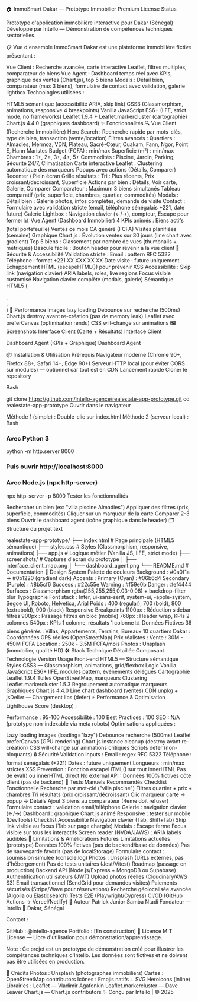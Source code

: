 🏠 ImmoSmart Dakar — Prototype Immobilier Premium
License
Status

Prototype d'application immobilière interactive pour Dakar (Sénégal)
Développé par Intello — Démonstration de compétences techniques sectorielles.

📋 Vue d'ensemble
ImmoSmart Dakar est une plateforme immobilière fictive présentant :

Vue Client : Recherche avancée, carte interactive Leaflet, filtres multiples, comparateur de biens
Vue Agent : Dashboard temps réel avec KPIs, graphique des ventes (Chart.js), top 5 biens
Modals : Détail bien, comparateur (max 3 biens), formulaire de contact avec validation, galerie lightbox
Technologies utilisées :

HTML5 sémantique (accessibilité ARIA, skip link)
CSS3 (Glassmorphism, animations, responsive 4 breakpoints)
Vanilla JavaScript ES6+ (IIFE, strict mode, no frameworks)
Leaflet 1.9.4 + Leaflet.markercluster (cartographie)
Chart.js 4.4.0 (graphiques dashboard)
✨ Fonctionnalités
🔍 Vue Client (Recherche Immobilière)
Hero Search : Recherche rapide par mots-clés, type de bien, transaction (vente/location)
Filtres avancés :
Quartiers : Almadies, Mermoz, VDN, Plateau, Sacré-Cœur, Ouakam, Fann, Ngor, Point E, Hann Maristes
Budget (FCFA) : min/max
Superficie (m²) : min/max
Chambres : 1+, 2+, 3+, 4+, 5+
Commodités : Piscine, Jardin, Parking, Sécurité 24/7, Climatisation
Carte interactive Leaflet :
Clustering automatique des marqueurs
Popups avec actions (Détails, Comparer)
Recenter / Plein écran
Grille résultats :
Tri : Plus récents, Prix croissant/décroissant, Superficie
Actions par bien : Détails, Voir carte, Galerie, Comparer
Comparateur :
Maximum 3 biens simultanés
Tableau comparatif (prix, superficie, chambres, quartier, commodités)
Modals :
Détail bien : Galerie photos, infos complètes, demande de visite
Contact : Formulaire avec validation stricte (email, téléphone sénégalais +221, date future)
Galerie Lightbox : Navigation clavier (←/→), compteur, Escape pour fermer
📊 Vue Agent (Dashboard Immobilier)
4 KPIs animés :
Biens actifs (total portefeuille)
Ventes ce mois
CA généré (FCFA)
Visites planifiées (semaine)
Graphique Chart.js : Évolution ventes sur 30 jours (line chart avec gradient)
Top 5 biens : Classement par nombre de vues (thumbnails + métriques)
Bascule facile : Bouton header pour revenir à la vue client
🔐 Sécurité & Accessibilité
Validation stricte :
Email : pattern RFC 5322
Téléphone : format +221 XX XXX XX XX
Date visite : future uniquement
Échappement HTML (escapeHTML()) pour prévenir XSS
Accessibilité :
Skip link (navigation clavier)
ARIA labels, roles, live regions
Focus visible customisé
Navigation clavier complète (modals, galerie)
Sémantique HTML5 (<main>, <section>, <article>)
🚀 Performance
Images lazy loading
Debounce sur recherche (500ms)
Chart.js destroy avant re-création (pas de memory leak)
Leaflet avec preferCanvas (optimisation rendu)
CSS will-change sur animations
🖼️ Screenshots
Interface Client (Carte + Résultats)
Interface Client

Dashboard Agent (KPIs + Graphique)
Dashboard Agent

📦 Installation & Utilisation
Prérequis
Navigateur moderne (Chrome 90+, Firefox 88+, Safari 14+, Edge 90+)
Serveur HTTP local (pour éviter CORS sur modules) — optionnel car tout est en CDN
Lancement rapide
Cloner le repository

Bash

git clone https://github.com/intello-agence/realestate-app-prototype.git
cd realestate-app-prototype
Ouvrir dans le navigateur

Méthode 1 (simple) : Double-clic sur index.html
Méthode 2 (serveur local) :
Bash

# Avec Python 3
python -m http.server 8000
# Puis ouvrir http://localhost:8000

# Avec Node.js (npx http-server)
npx http-server -p 8000
Tester les fonctionnalités

Rechercher un bien (ex: "villa piscine Almadies")
Appliquer des filtres (prix, superficie, commodités)
Cliquer sur un marqueur de la carte
Comparer 2-3 biens
Ouvrir le dashboard agent (icône graphique dans le header)
🗂️ Structure du projet
text

realestate-app-prototype/
├── index.html          # Page principale (HTML5 sémantique)
├── styles.css          # Styles (Glassmorphism, responsive, animations)
├── app.js              # Logique métier (Vanilla JS, IIFE, strict mode)
├── screenshots/        # Captures d'écran du prototype
│   ├── interface_client_map.png
│   └── dashboard_agent.png
└── README.md           # Documentation
🎨 Design System
Palette de couleurs
Background : #0a0f1a → #0b1220 (gradient dark)
Accents :
Primary (Cyan) : #06b6d4
Secondary (Purple) : #8b5cf6
Success : #22c55e
Warning : #f59e0b
Danger : #ef4444
Surfaces : Glassmorphism rgba(255,255,255,0.03-0.08) + backdrop-filter blur
Typographie
Font stack : Inter, ui-sans-serif, system-ui, -apple-system, Segoe UI, Roboto, Helvetica, Arial
Poids : 400 (regular), 700 (bold), 800 (extrabold), 900 (black)
Responsive Breakpoints
1100px : Réduction sidebar filtres
900px : Passage filtres en bloc (mobile)
768px : Header wrap, KPIs 2 colonnes
540px : KPIs 1 colonne, résultats 1 colonne
📊 Données Fictives
36 biens générés : Villas, Appartements, Terrains, Bureaux
10 quartiers Dakar : Coordonnées GPS réelles (OpenStreetMap)
Prix réalistes :
Vente : 30M - 450M FCFA
Location : 250k - 3.5M FCFA/mois
Photos : Unsplash (immobilier, qualité HD)
🛠️ Stack Technique Détaillée
Composant	Technologie	Version	Usage
Front-end	HTML5	—	Structure sémantique
Styles	CSS3	—	Glassmorphism, animations, grid/flexbox
Logic	Vanilla JavaScript	ES6+	IIFE, modules pattern, événements délégués
Cartographie	Leaflet	1.9.4	Tuiles OpenStreetMap, marqueurs
Clustering	Leaflet.markercluster	1.5.3	Regroupement automatique marqueurs
Graphiques	Chart.js	4.4.0	Line chart dashboard (ventes)
CDN	unpkg + jsDelivr	—	Chargement libs (defer)
⚡ Performance & Optimisation
Lighthouse Score (desktop) :

Performance : 95-100
Accessibilité : 100
Best Practices : 100
SEO : N/A (prototype non-indexable via meta robots)
Optimisations appliquées :

Lazy loading images (loading="lazy")
Debounce recherche (500ms)
Leaflet preferCanvas (GPU rendering)
Chart.js instance cleanup (destroy avant re-création)
CSS will-change sur animations critiques
Scripts defer (non-bloquants)
🔒 Sécurité
Validation inputs :
Email : regex RFC 5322
Téléphone : format sénégalais (+221)
Dates : future uniquement
Longueurs : min/max strictes
XSS Prevention :
Fonction escapeHTML() sur tout innerHTML
Pas de eval() ou innerHTML direct
No external API : Données 100% fictives côté client (pas de backend)
🧪 Tests Manuels Recommandés
Checklist Fonctionnelle
 Recherche par mot-clé ("villa piscine")
 Filtres quartier + prix + chambres
 Tri résultats (prix croissant/décroissant)
 Clic marqueur carte → popup → Détails
 Ajout 3 biens au comparateur (4ème doit refuser)
 Formulaire contact : validation email/téléphone
 Galerie : navigation clavier (←/→)
 Dashboard : graphique Chart.js animé
 Responsive : tester sur mobile (DevTools)
Checklist Accessibilité
 Navigation clavier (Tab, Shift+Tab)
 Skip link visible au focus (Tab sur page chargée)
 Modals : Escape ferme
 Focus visible sur tous les interactifs
 Screen reader (NVDA/JAWS) : ARIA labels audibles
📝 Limitations & Améliorations Futures
Limitations actuelles (prototype)
Données 100% fictives (pas de backend/base de données)
Pas de sauvegarde favoris (pas de localStorage)
Formulaire contact : soumission simulée (console.log)
Photos : Unsplash (URLs externes, pas d'hébergement)
Pas de tests unitaires (Jest/Vitest)
Roadmap (passage en production)
 Backend API (Node.js/Express + MongoDB ou Supabase)
 Authentification utilisateurs (JWT)
 Upload photos réelles (Cloudinary/AWS S3)
 Email transactionnel (SendGrid pour demandes visites)
 Paiements sécurisés (Stripe/Wave pour réservations)
 Recherche géolocalisée avancée (Algolia ou Elasticsearch)
 Tests E2E (Playwright/Cypress)
 CI/CD (GitHub Actions → Vercel/Netlify)
👤 Auteur
Patrick Junior Samba Ntadi
Fondateur — Intello
📍 Dakar, Sénégal

Contact :

GitHub : @intello-agence
Portfolio : [En construction]
📄 Licence
MIT License — Libre d'utilisation pour démonstration/apprentissage.

Note : Ce projet est un prototype de démonstration créé pour illustrer les compétences techniques d'Intello. Les données sont fictives et ne doivent pas être utilisées en production.

🙏 Crédits
Photos : Unsplash (photographes immobiliers)
Cartes : OpenStreetMap contributors
Icônes : Emojis natifs + SVG Heroicons (inline)
Librairies :
Leaflet — Vladimir Agafonkin
Leaflet.markercluster — Dave Leaver
Chart.js — Chart.js contributors
✨ Conçu par Intello | © 2025